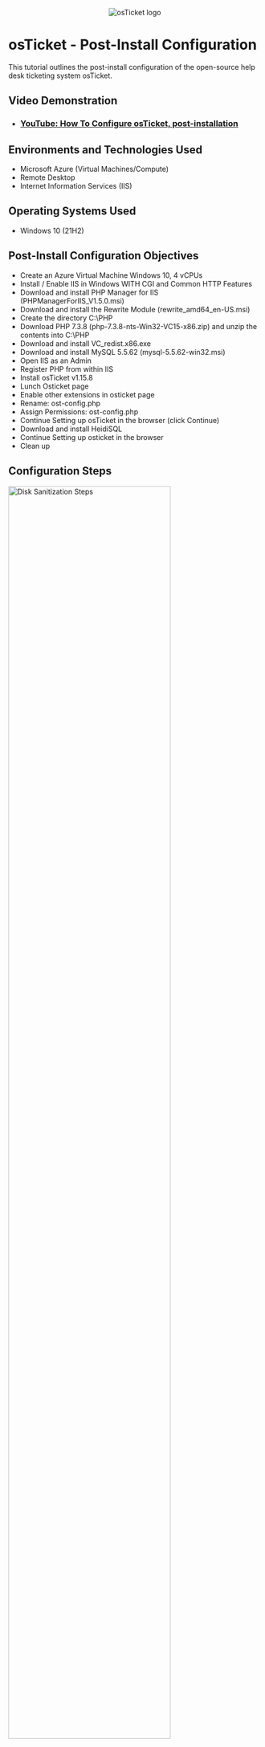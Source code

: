 <p align="center">
<img src="https://i.imgur.com/Clzj7Xs.png" alt="osTicket logo"/>
</p>

<h1>osTicket - Post-Install Configuration</h1>
This tutorial outlines the post-install configuration of the open-source help desk ticketing system osTicket.<br />


<h2>Video Demonstration</h2>

- ### [YouTube: How To Configure osTicket, post-installation](https://www.youtube.com)

<h2>Environments and Technologies Used</h2>

- Microsoft Azure (Virtual Machines/Compute)
- Remote Desktop
- Internet Information Services (IIS)

<h2>Operating Systems Used </h2>

- Windows 10</b> (21H2)

<h2>Post-Install Configuration Objectives</h2>

- Create an Azure Virtual Machine Windows 10, 4 vCPUs
- Install / Enable IIS in Windows WITH CGI and Common HTTP Features
- Download and install PHP Manager for IIS (PHPManagerForIIS_V1.5.0.msi)
- Download and install the Rewrite Module (rewrite_amd64_en-US.msi)
- Create the directory C:\PHP
- Download PHP 7.3.8 (php-7.3.8-nts-Win32-VC15-x86.zip) and unzip the contents into C:\PHP
- Download and install VC_redist.x86.exe
- Download and install MySQL 5.5.62 (mysql-5.5.62-win32.msi)
- Open IIS as an Admin
- Register PHP from within IIS
- Install osTicket v1.15.8
- Lunch Osticket page 
- Enable other extensions in osticket page
- Rename: ost-config.php
- Assign Permissions: ost-config.php
- Continue Setting up osTicket in the browser (click Continue)
- Download and install HeidiSQL
- Continue Setting up osticket in the browser
- Clean up

<h2>Configuration Steps</h2>

<p>
<img src="https://i.imgur.com/VgAOIig.png" height="80%" width="80%" alt="Disk Sanitization Steps"/>
</p>
<p>
IP address is copied from VM created on Azure, default username and password generated when creating our VM were used to gain access and VM was remote login successfully.
</p>
<br />

<p>
<img src="https://i.imgur.com/H1fisZm.jpg" height="80%" width="80%" alt="Disk Sanitization Steps"/>
</p>
<p>
The image above showed how remote access was gained into our VM (check the IP address against the Remote Desktope Connection image 2)
</p>
<br />

<p>
<img src="https://i.imgur.com/DLuLShI.jpg" height="80%" width="80%" alt="Disk Sanitization Steps"/> 
  
</p>
<p>
  Installing and enabling of IIS in Windows WITH CGI and Common HTTP Features done as follows: 
CGI and Common HTTP Features
World Wide Web Services -> Application Development Features ->
[X] CGI
[X] Common HTTP Features
AND IIS Management Console
Internet Information Services -> Web Management Tools -> IIS Management Console
	[X] IIS Management Console.   Pictuure shown above for ease of navigation

</p>
<br />

<p>
<img src="https://i.imgur.com/1hFt9KB.jpg" height="80%" width="80%" alt="Disk Sanitization Steps"/>
</p>
<p>
IIS is a Web server that OSticket runs on, therefore, we checked if the webserver is up and running by typing. 127.0.0.1 into web browser to load default IIS server shown the image above. 127.0.0.1 is a local host of the loopback trying to load a webpage that is running off itself.
</p>
<br />

<p>
<img src="https://i.imgur.com/IcNzhjF.jpg" height="80%" width="80%" alt="Disk Sanitization Steps"/> 
</p>
<p>
Download and install PHP Manager for IIS (PHPManagerForIIS_V1.5.0.msi) (image shown above)
</p>
<br />

<p>
<img src="https://i.imgur.com/N68MeBh.jpg" height="80%" width="80%" alt="Disk Sanitization Steps"/>
</p>
<p>
Download and install the Rewrite Module (rewrite_amd64_en-US. (image shown above)
</p>
<br />

<p>
<img src="https://i.imgur.com/tttJZU3.jpg" height="80%" width="80%" alt="Disk Sanitization Steps"/>
</p>
<p>
Create the directory C:\PHP
</p>
<br />

<p>
<img src="https://i.imgur.com/hHc5Wt6.png" height="80%" width="80%" alt="Disk Sanitization Steps"/> 
</p>
<p>
Download PHP 7.3.8 (php-7.3.8-nts-Win32-VC15-x86.zip) and unzip the contents into C:\PHP file that was created earlier as follows:  goto download>right click to Extract>browse>This PC>PHP>Extract. (image shown above)
</p>
<br />

<p>
<img src="https://i.imgur.com/f4TtSvF.jpg" height="80%" width="80%" alt="Disk Sanitization Steps"/> 
</p>
<p>
Download and install VC_redist.x86.exe (image shown above)
</p>
<br />

<p>
<img src="https://i.imgur.com/PSj1sZm.jpg" height="80%" width="80%" alt="Disk Sanitization Steps"/> 
</p>
<p>
Download and install MySQL 5.5.62 (mysql-5.5.62-win32.msi) as follows: Agree>Next>Select Tropical>Install>Finish>Next>Tick Standard configuration>Next>Enter password>Next>Execute>Finish. (image shown above)
</p>
<br />

<p>
<img src="https://i.imgur.com/x86p96x.jpg" height="80%" width="80%" alt="Disk Sanitization Steps"/> 
</p>
<p>
Open IIS as an Admin as folows: type internet information service on the start button > right click on ISS and click run as admin (image shown above)
</p>
<br />

<p>
<img src="https://i.imgur.com/RlaH9lb.jpg" height="80%" width="80%" alt="Disk Sanitization Steps"/> 
</p>
<p>
Register PHP from within IIS as foolows: double click PHP Manager>register new PHP version>browser>This PC>window (c:)\PHP folder>php.cgi>open>okay and then restart the server on the top right of the page or Reload IIS (Open IIS, Stop and Start the server) (image shown above)
</p>
<br />

<p>
<img src="https://i.imgur.com/cddXUe2.jpg" height="80%" width="80%" alt="Disk Sanitization Steps"/> 
</p>
<p>
Install osTicket v1.15.8

	Download osTicket from the Installation Files Folder
	Extract and copy “upload” folder to c:\inetpub\wwwroot
	Within c:\inetpub\wwwroot, Rename “upload” to “osTicket” (image shown above)
 	Note: Reload IIS (Open IIS, Stop and Start the server)
</p>
<br />

<p>
<img src="https://i.imgur.com/MCsfsvB.jpg" height="80%" width="80%" alt="Disk Sanitization Steps"/> 
</p>
<p>
	Open IIS ->Go to sites -> Default -> osTicket
      -	On the right, click “Browse *:80” 
	Note that some extensions are not enabled as shown in the osticket page (image shown above)
</p>
<br />

<p>
<img src="https://i.imgur.com/PEDERyP.jpg" height="80%" width="80%" alt="Disk Sanitization Steps"/> 
</p>
<p>
Do the following to eneble the disabled extension in osticket 
	Go back to IIS, sites -> Default -> osTicket
	Double-click PHP Manager
	Click “Enable or disable an extension”
	Enable: php_imap.dll
	Enable: php_intl.dll
	Enable: php_opcache.dll
(image shown above)
</p>
<br />

<p>
<img src="https://i.imgur.com/DSw1tBr.png" height="80%" width="80%" alt="Disk Sanitization Steps"/> 
</p>
<p>
	Refresh the osTicket site in your browse, observe the changes. This should now look like the image shown above
</p>
<br />

</p>
<img src="https://i.imgur.com/0Caztcs.png" height="80%" width="80%" alt="Disk Sanitization Steps"/> 
<p>
Rename: ost-config.php by following this procedure
	- From: C:\inetpub\wwwroot\osTicket\include\ost-sampleconfig.php
	- To: C:\inetpub\wwwroot\osTicket\include\ost-config.php  (Baiclly just erase 'sample')
</p>
<br />

<p>
<img src="https://i.imgur.com/Ot23lcn.png" height="80%" width="80%" alt="Disk Sanitization Steps"/> 
<p>
Assign Permissions by following the procedure: right click on ost-config.php -> properties -> security -> advance -> disable inheritance -> remove all inheritance permissions from this object -> add permission -> select a principal -> type 'everyone' in the text box -> click check names -> ok -> check full -> ok -> apply -> ok -> ok

</p>
<br />


<p>
<img src="https://i.imgur.com/pIhM0rb.png" height="80%" width="80%" alt="Disk Sanitization Steps"/>
</p>
<p>
Click 'continue' in osTicket in the browser and fill out the form as shown in the above image (remember all details filled and NEVER click install)  

</p>
<br />

<p>
<img src="https://i.imgur.com/iJ6mLAI.jpg" height="80%" width="80%" alt="Disk Sanitization Steps"/> 
</p>
<p>
Download and install HeidiSQL. (this allow us to connect to SQL server and set up a database that osticket will use) slick 'finish' and this will load a new interface

</p>
<br />

<p>
<img src="https://i.imgur.com/nNFnV16.jpg" height="80%" width="80%" alt="Disk Sanitization Steps"/> 
</p>
<p>
Click new to Create a new session to database, supplying password ******* (Note that the user name is 'root', then supply password used why setting up mysql server) -> open.

<p>
<img src="https://i.imgur.com/W1BUVZX.jpg" height="80%" width="80%" alt="Disk Sanitization Steps"/> 
</p>
<p>
Create a new database call osticket as follows: right click on unnamed -> create new -> database -> name it 'osticket' -> ok as shown in the above image 
</p>
<br />
	
<p>
<img src="https://i.imgur.com/yqe6EGZ.png" height="80%" width="80%" alt="Disk Sanitization Steps"/> 
</p>
<p>
Go back to osticket page to supply database details: MySQL Database 'osticket', MySQL user name 'root' and MySQL password that you used then click 'install' as shown in the above image 
</p>
<br />

</p>
<br />

<p>
<img src="https://i.imgur.com/xv3ZXij.jpg" height="80%" width="80%" alt="Disk Sanitization Steps"/> 
</p>
<p>
We should be able to get the above image once we click 'install' 
</p>
<br />

<p>
<img src="https://i.imgur.com/lpizPEv.jpg" height="80%" width="80%" alt="Disk Sanitization Steps"/> 
</p>
<p>
 We need to do some clean up by deleting setup file as follows: 
Goto C:\inetpub\wwwroot\osTicket\setup
</p>
<br />


<p>
<img src="https://i.imgur.com/lpizPEv.jpg" height="80%" width="80%" alt="Disk Sanitization Steps"/> 
</p>
<p>
 Finally we need to set the permission back to 'Read' ony as follows: Goto C:\inetpub\wwwroot\osTicket\include\ost-config.php ->right click on ost-config.php -> properties -> security -> advance -> everyone -> edit -> uncheck 'full', 'modify' and 'write' but only leave 'read' and 'read and execute' checked -> ok -> apply -> ok -> ok. 
</p>
<br />

</p>
<p>
Congratulations, hopefully it is installed with no errors!
Browse to your help desk login page: 
	
Admin user osticket URL: 
http://localhost/osTicket/scp/login.php

End Users osTicket URL:
http://localhost/osTicket/ 
</p>
<br />

